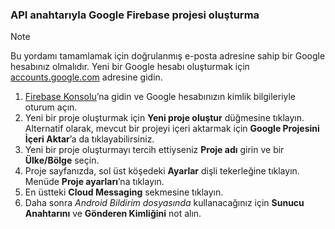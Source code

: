 
### <a name="create-a-google-firebase-project-with-api-key"></a>API anahtarıyla Google Firebase projesi oluşturma
> [!NOTE]
> Bu yordamı tamamlamak için doğrulanmış e-posta adresine sahip bir Google hesabınız olmalıdır. Yeni bir Google hesabı oluşturmak için <a href="http://go.microsoft.com/fwlink/p/?LinkId=268302" target="_blank">accounts.google.com</a> adresine gidin.
> 
> 

1. [Firebase Konsolu](https://console.firebase.google.com/)’na gidin ve Google hesabınızın kimlik bilgileriyle oturum açın.
2. Yeni bir proje oluşturmak için **Yeni proje oluştur** düğmesine tıklayın. Alternatif olarak, mevcut bir projeyi içeri aktarmak için **Google Projesini İçeri Aktar**’a da tıklayabilirsiniz. 
3. Yeni bir proje oluşturmayı tercih ettiyseniz **Proje adı** girin ve bir **Ülke/Bölge** seçin.
4. Proje sayfanızda, sol üst köşedeki **Ayarlar** dişli tekerleğine tıklayın. Menüde **Proje ayarları**’na tıklayın.  
5. En üstteki **Cloud Messaging** sekmesine tıklayın. 
6. Daha sonra *Android Bildirim dosyasında* kullanacağınız için **Sunucu Anahtarını** ve **Gönderen Kimliğini** not alın.  


